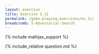 ```yaml
---
layout: exercise
title: Exercise 5.11
permalink: /game-playing-exercises/ex_11/
breadcrumb: 5-Adversarial-Search
---
```


{% include mathjax_support %}

<div><i class="arrow-up loader" data-chapter="game-playing-exercises" data-exercise="ex_11" data-rating="0"></i></div>
{% include_relative question.md %}

